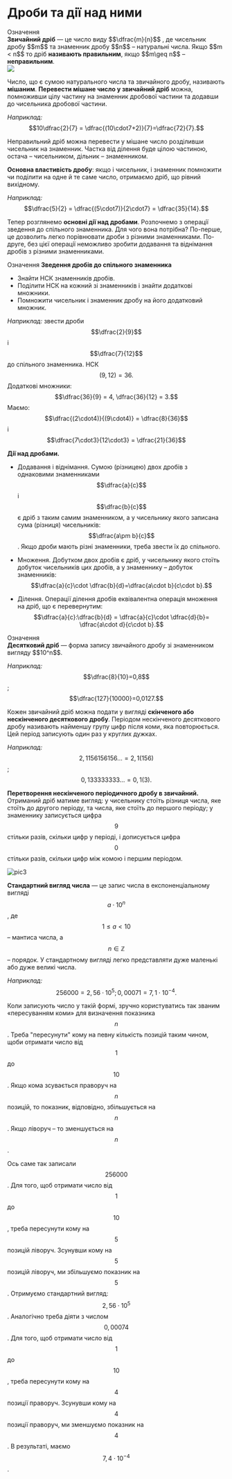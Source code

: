 # Дроби та дiї над ними

<div class="eoz-wrap">
<span class="eoz">Означення</span>
<div class="eoz-text">
<b>Звичайний дрiб</b> — це число виду $$\dfrac{m}{n}$$ , де чисельник дробу $$m$$ та знаменник дробу $$n$$ – натуральнi числа. Якщо $$m < n$$ то дрiб <b>називають правильним</b>, якщо $$m\geq n$$ – <b>неправильним</b>.
</div>
</div>

<img class="image" src="interval.eps">

Число, що є сумою натурального числа та звичайного дробу, називають **мiшаним**. **Перевести мiшане число у звичайний дрiб** можна, помноживши цiлу частину на знаменник дробової частини та додавши до чисельника дробової частини.

<i>Наприклад:</i> $$10\dfrac{2}{7} = \dfrac{(10\cdot7+2)}{7}=\dfrac{72}{7}.$$

Неправильний дрiб можна перевести у мiшане число роздiливши чисельник на знаменник. Частка вiд дiлення буде цiлою частиною, остача – чисельником, дiльник – знаменником.

**Основна властивiсть дробу**: якщо i чисельник, i знаменник помножити чи подiлити на одне й те саме число, отримаємо дрiб, що рiвний вихiдному.

<i>Наприклад:</i> $$\dfrac{5}{2} = \dfrac{(5\cdot7)}{2\cdot7} = \dfrac{35}{14}.$$

Тепер розглянемо **основнi дiї над дробами**. Розпочнемо з операцiї зведення до спiльного знаменника. Для чого вона потрiбна? По-перше, це дозволить легко порiвнювати дроби з рiзними знаменниками. По-друге, без цiєї операцiї неможливо
зробити додавання та вiднiмання дробiв з рiзними знаменниками.

<div class="alg-wrap">
<span class="alg">Означення</span> <b>Зведення дробiв до спiльного знаменника</b>
<div class="alg-text">
<ul>
<li>Знайти НСК знаменникiв дробiв.</li>
<li>Подiлити НСК на кожний зi знаменникiв i знайти додатковi множники.</li>
<li>Помножити чисельник i знаменник дробу на його додатковий множник.</li>
</ul>
</div>
</div>

<i>Наприклад:</i> звести дроби $$\dfrac{2}{9}$$ i $$\dfrac{7}{12}$$ до спiльного знаменника. НСК $$(9,12) = 36.$$ Додатковi множники: $$\dfrac{36}{9} = 4, \dfrac{36}{12} = 3.$$ Маємо: $$\dfrac{(2\cdot4)}{(9\cdot4)} = \dfrac{8}{36}$$ i $$\dfrac{7\cdot3}{12\cdot3} = \dfrac{21}{36}$$

**Дiї над дробами.**
* Додавання i вiднiмання. Сумою (рiзницею) двох дробiв з однаковими знаменниками $$\dfrac{a}{c}$$ i $$\dfrac{b}{c}$$ є дрiб з таким самим знаменником, а у чисельнику якого записана сума (рiзниця) чисельникiв: $$\dfrac{a\pm b}{c}$$. Якщо дроби мають різні знаменники, треба звести їх до спільного.

* Множення. Добутком двох дробів є дріб, у чисельнику якого стоїть добуток чисельників цих дробів, а у знаменнику – добуток знаменників: $$\dfrac{a}{c}\cdot \dfrac{b}{d}=\dfrac{a\cdot b}{c\cdot b}.$$

* Ділення. Операції ділення дробів еквівалентна операція множення на дріб, що є перевернутим: $$\dfrac{a}{c}:\dfrac{b}{d} = \dfrac{a}{c}\cdot \dfrac{d}{b}= \dfrac{a\cdot d}{c\cdot b}.$$

<div class="eoz-wrap">
<span class="eoz">Означення</span>
<div class="eoz-text">
<b>Десятковий дрiб</b> — форма запису звичайного дробу зi знаменником вигляду $$10^n$$.
</div>
</div>

<i>Наприклад:</i> $$\dfrac{8}{10}=0,8$$; $$\dfrac{127}{10000}=0,0127.$$

Кожен звичайний дріб можна подати у вигляді **скінченого або нескінченого десяткового дробу**. Періодом нескінченого десяткового дробу називають найменшу групу цифр після коми, яка повторюється. Цей період записують один раз у круглих дужках.

<i>Наприклад:</i> $$2,1156156156... = 2,1(156)$$; $$0,133333333... = 0,1(3).$$

**Перетворення нескінченого періодичного дробу в звичайний.** Отриманий дріб матиме вигляд: у чисельнику стоїть різниця числа, яке стоїть до другого періоду, та числа, яке стоїть до першого періоду; у знаменнику записується цифра $$9$$ стільки разів, скільки цифр у періоді, і дописується цифра $$0$$ стільки разів, скільки цифр між комою і першим періодом.

![pic3](https://github.com/chudaol/ed-era-book-math/blob/master/pics/pic3.svg)

**Стандартний вигляд числа** — це запис числа в експоненціальному вигляді $$a\cdot 10^n$$, де $$1\leq a < 10$$ – мантиса числа, а $$n \in \mathbb{Z}$$ – порядок. У стандартному вигляді легко представляти дуже маленькі або дуже великі числа.

<i>Наприклад:</i> $$256000=2,56\cdot 10^5; 0,00071=7,1\cdot 10^{-4}.$$

Коли записують число у такій формі, зручно користуватись так званим «пересуванням коми» для визначення показника $$n$$. Треба "пересунути" кому на певну кількість позицій таким чином, щоби отримати число від $$1$$ до $$10$$. Якщо кома зсувається праворуч на $$n$$ позицій, то показник, відповідно, збільшується на $$n$$. Якщо ліворуч – то зменшується на $$n$$.

Ось саме так записали $$256000$$. Для того, щоб отримати число від $$1$$ до $$10$$, треба пересунути кому на $$5$$ позицій ліворуч. Зсунувши кому на $$5$$ позицій ліворуч, ми збільшуємо показник на $$5$$. Отримуємо стандартний вигляд: $$2,56\cdot10^5$$. Аналогічно треба діяти з числом $$0,00074$$. Для того, щоб отримати число від $$1$$ до $$10$$, треба пересунути кому на $$4$$ позиції праворуч. Зсунувши кому на $$4$$ позиції праворуч, ми зменшуємо показник на $$4$$. В результаті, маємо $$7,4\cdot10^{-4}$$.